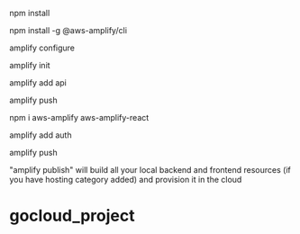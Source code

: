 npm install

npm install -g @aws-amplify/cli

amplify configure

amplify init

amplify add api

amplify push

npm i aws-amplify aws-amplify-react

amplify add auth

amplify push

"amplify publish" will build all your local backend and frontend resources (if you have hosting category added) and provision it in the cloud
# gocloud_project
